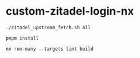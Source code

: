 # custom-zitadel-login-nx

```shell
./zitadel_upstream_fetch.sh all

pnpm install

nx run-many --targets lint build
```
